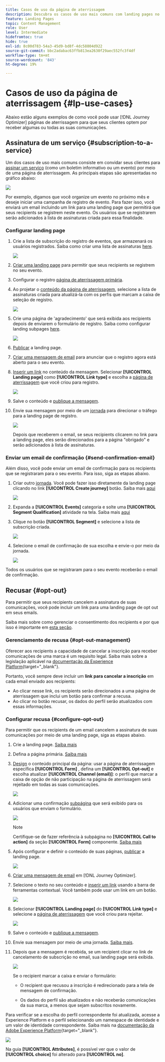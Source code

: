 ```yaml
---
title: Casos de uso da página de aterrissagem
description: Descubra os casos de uso mais comuns com landing pages no Journey Optimizer
feature: Landing Pages
topic: Content Management
role: User
level: Intermediate
hidefromtoc: true
hide: true
exl-id: 8c00d783-54a3-45d9-bd8f-4dc58804d922
source-git-commit: bbc2adabac63ffb813ea2630f29aec552fc3f4df
workflow-type: tm+mt
source-wordcount: '843'
ht-degree: 19%

---
```


# Casos de uso da página de aterrissagem {#lp-use-cases}

Abaixo estão alguns exemplos de como você pode usar [!DNL Journey Optimizer] páginas de aterrissagem para que seus clientes optem por receber algumas ou todas as suas comunicações.

<!--The main use cases are:
* Subscription to a service
* Opt-in
* Opt-out-->

## Assinatura de um serviço {#subscription-to-a-service}

Um dos casos de uso mais comuns consiste em convidar seus clientes para [assinar um serviço](subscription-list.md) (como um boletim informativo ou um evento) por meio de uma página de aterrissagem. As principais etapas são apresentadas no gráfico abaixo:

![](../assets/lp_subscription-uc.png)

Por exemplo, digamos que você organize um evento no próximo mês e deseje iniciar uma campanha de registro de evento<!--to keep your customers that are interested updated on that event-->. Para fazer isso, você enviará um email incluindo um link para uma landing page que permitirá que seus recipients se registrem neste evento. Os usuários que se registrarem serão adicionados à lista de assinaturas criada para essa finalidade.

### Configurar landing page

1. Crie a lista de subscrição do registro de eventos, que armazenará os usuários registrados. Saiba como criar uma lista de assinaturas [here](subscription-list.md#define-subscription-list).

   ![](../assets/lp_subscription-uc-list.png)

1. [Criar uma landing page](create-lp.md) para permitir que seus recipients se registrem no seu evento.

1. Configurar o registro [página de aterrissagem primária](create-lp.md#configure-primary-page).

1. Ao projetar o [conteúdo da página de aterrissagem](design-lp.md), selecione a lista de assinaturas criada para atualizá-la com os perfis que marcam a caixa de seleção de registro.

   ![](../assets/lp_subscription-uc-lp-list.png)

1. Crie uma página de &#39;agradecimento&#39; que será exibida aos recipients depois de enviarem o formulário de registro. Saiba como configurar landing subpages [here](create-lp.md#configure-subpages).

   ![](../assets/lp_subscription-uc-thanks.png)

1. [Publicar](create-lp.md#publish) a landing page.

1. [Criar uma mensagem de email](../create-message.md) para anunciar que o registro agora está aberto para o seu evento.

1. [Inserir um link](../message-tracking.md#insert-links) no conteúdo da mensagem. Selecionar **[!UICONTROL Landing page]** como **[!UICONTROL Link type]** e escolha a [página de aterrissagem](create-lp.md#configure-primary-page) que você criou para registro.

   ![](../assets/lp_subscription-uc-link.png)

1. Salve o conteúdo e [publique a mensagem](../publish-manage-message.md).

1. Envie sua mensagem por meio de um [jornada](../building-journeys/journey.md) para direcionar o tráfego para a landing page de registro.

   ![](../assets/lp_subscription-uc-journey.png)

   Depois que receberem o email, se seus recipients clicarem no link para a landing page, eles serão direcionados para a página &quot;obrigado&quot; e serão adicionados à lista de assinaturas.

### Enviar um email de confirmação {#send-confirmation-email}

Além disso, você pode enviar um email de confirmação para os recipients que se registraram para o seu evento. Para isso, siga as etapas abaixo.

1. Criar outro [jornada](../building-journeys/journey.md). Você pode fazer isso diretamente da landing page clicando no link **[!UICONTROL Create journey]** botão. Saiba mais [aqui](create-lp.md#configure-primary-page)

   ![](../assets/lp_subscription-uc-create-journey.png)

1. Expanda a **[!UICONTROL Events]** categoria e solte uma **[!UICONTROL Segment Qualification]** atividade na tela. Saiba mais [aqui](../building-journeys/segment-qualification-events.md)

1. Clique no botão **[!UICONTROL Segment]** e selecione a lista de subscrição criada.

   ![](../assets/lp_subscription-uc-confirm-journey.png)

1. Selecione o email de confirmação de sua escolha e envie-o por meio da jornada.

   ![](../assets/lp_subscription-uc-confirm-email.png)

Todos os usuários que se registraram para o seu evento receberão o email de confirmação.

<!--The event registration's subscription list tracks the profiles who registered and you can send them targeted event updates.-->

## Recusar {#opt-out}

Para permitir que seus recipients cancelem a assinatura de suas comunicações, você pode incluir um link para uma landing page de opt out em seus emails.

Saiba mais sobre como gerenciar o consentimento dos recipients e por que isso é importante em [esta seção](../consent.md).

### Gerenciamento de recusa {#opt-out-management}

Oferecer aos recipients a capacidade de cancelar a inscrição para receber comunicações de uma marca é um requisito legal. Saiba mais sobre a legislação aplicável na [documentação da Experience Platform](https://experienceleague.adobe.com/docs/experience-platform/privacy/regulations/overview.html?lang=pt-BR#regulations){target=&quot;_blank&quot;}.

Portanto, você sempre deve incluir um **link para cancelar a inscrição** em cada email enviado aos recipients:

* Ao clicar nesse link, os recipients serão direcionados a uma página de aterrissagem que inclui um botão para confirmar a recusa.
* Ao clicar no botão recusar, os dados do perfil serão atualizados com essas informações.

### Configurar recusa {#configure-opt-out}

Para permitir que os recipients de um email cancelem a assinatura de suas comunicações por meio de uma landing page, siga as etapas abaixo.

1. Crie a landing page. [Saiba mais](create-lp.md)

1. Defina a página primária. [Saiba mais](create-lp.md#configure-primary-page)

1. [Design](design-lp.md) o conteúdo principal da página: usar a página de aterrissagem específica **[!UICONTROL Form]** , defina um **[!UICONTROL Opt-out]** e escolha atualizar **[!UICONTROL Channel (email)]**: o perfil que marcar a caixa de opção de não participação na página de aterrissagem será rejeitado em todas as suas comunicações.

   ![](../assets/lp_opt-out-primary-lp.png)

   <!--You can also build your own landing page and host it on the third-party system of your choice. To keep?-->

1. Adicionar uma confirmação [subpágina](create-lp.md#configure-subpages) que será exibido para os usuários que enviam o formulário.

   ![](../assets/lp_opt-out-subpage.png)

   >[!NOTE]
   >
   >Certifique-se de fazer referência à subpágina no **[!UICONTROL Call to action]** da seção **[!UICONTROL Form]** componente. [Saiba mais](design-lp.md)

1. Após configurar e definir o conteúdo de suas páginas, [publicar](create-lp.md#publish) a landing page.

   ![](../assets/lp_opt-out-publish.png)

1. [Criar uma mensagem de email](../create-message.md) em [!DNL Journey Optimizer].

1. Selecione o texto no seu conteúdo e [inserir um link](../message-tracking.md#insert-links) usando a barra de ferramentas contextual. Você também pode usar um link em um botão.

   ![](../assets/lp_opt-out-insert-link.png)

1. Selecionar **[!UICONTROL Landing page]** do **[!UICONTROL Link type]** e selecione a [página de aterrissagem](create-lp.md#configure-primary-page) que você criou para rejeitar.

   ![](../assets/lp_opt-out-landing-page.png)

1. Salve o conteúdo e [publique a mensagem](../publish-manage-message.md).

1. Envie sua mensagem por meio de uma jornada. [Saiba mais](../building-journeys/journey.md).

1. Depois que a mensagem é recebida, se um recipient clicar no link de cancelamento de subscrição no email, sua landing page será exibida.

   ![](../assets/lp_opt-out-submit-form.png)

   Se o recipient marcar a caixa e enviar o formulário:

   * O recipient que recusou a inscrição é redirecionado para a tela de mensagem de confirmação.

   * Os dados do perfil são atualizados e não receberão comunicações da sua marca, a menos que sejam subscritos novamente.

Para verificar se a escolha do perfil correspondente foi atualizada, acesse a Experience Platform e o perfil selecionando um namespace de identidade e um valor de identidade correspondente. Saiba mais na [documentação da Adobe Experience Platform](https://experienceleague.adobe.com/docs/experience-platform/profile/ui/user-guide.html?lang=pt-BR#getting-started){target=&quot;_blank&quot;}.

![](../assets/lp_opt-out-profile-choice.png)

Na guia **[!UICONTROL Attributes]**, é possível ver que o valor de **[!UICONTROL choice]** foi alterado para **[!UICONTROL no]**.

<!--

### Other ways to opt out

You can also enable your recipients to unsubscribe whithout using landing pages.

* **One-click opt-out**

    You can add a one-click opt-out link into your email content. This will enable your recipients to quickly unsubscribe from your communications, without being redirected to a landing page where they need to confirm opting out. [Learn more](../message-tracking.md#one-click-opt-out-link)

* **Unsubscribe link in header**

    If the recipients' email client supports displaying an unsubscribe link in the email header, emails sent with [!DNL Journey Optimizer] automatically include this link. [Learn more](../consent.md#unsubscribe-email)
-->
